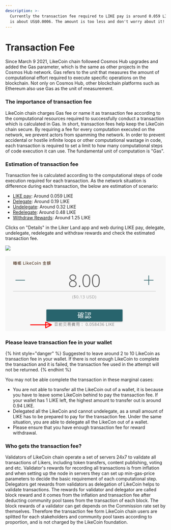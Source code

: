 ```yaml
---
description: >-
  Currently the transaction fee required to LIKE pay is around 0.059 LIKE, which
  is about US$0.0006. The amount is too less and don't worry about it!
---
```


# Transaction Fee

Since March 9 2021, LikeCoin chain followed Cosmos Hub upgrades and added the Gas parameter, which is the same as other projects in the Cosmos Hub network. Gas refers to the unit that measures the amount of computational effort required to execute specific operations on the blockchain. Not only on Cosmos Hub, other blockchain platforms such as Ethereum also use Gas as the unit of measurement.

### The importance of transaction fee

LikeCoin chain charges Gas fee or name it as transaction fee according to the computational resources required  to successfully conduct a transaction which is calculated in Gas. In short, transaction fees help keep the LikeCoin chain secure. By requiring a fee for every computation executed on the network, we prevent actors from spamming the network. In order to prevent accidental or hostile infinite loops or other computational wastage in code, each transaction is required to set a limit to how many computational steps of code execution it can use. The fundamental unit of computation is "Gas".

### Estimation of transaction fee

Transaction fee is calculated according to the computational steps of code execution required for each transaction. As the network situation is difference during each transaction, the below are estimation of scenario:

* [LIKE pay](https://docs.like.co/guides/wallet/like-pay): Around 0.059 LIKE
* [Delegate](https://docs.like.co/guides/stake/delegation-of-likecoin): Around 0.19 LIKE
* [Undelegate](https://docs.like.co/guides/stake/undelegation-of-likecoin): Around 0.32 LIKE 
* [Redelegate](https://docs.like.co/guides/stake/redelegation-of-likecoin): Around 0.48 LIKE
* [Withdraw Rewards](https://docs.like.co/guides/stake/delegation-of-likecoin#step-3-relax-and-earn-rewards): Around 1.25 LIKE

Clicks on "Details" in the Liker Land app and web during LIKE pay, delegate, undelegate, redelegate and withdraw rewards and check the estimated transaction fee.

![](../../.gitbook/assets/like-pay-4-en.png)

![](../../.gitbook/assets/1620197765521.png)

### Please leave transaction fee in your wallet

{% hint style="danger" %}
Suggested to leave around 2 to 10 LikeCoin as transaction fee in your wallet. If there is not enough LikeCoin to complete the transaction and it is failed, the transaction fee used in the attempt will not be returned.
{% endhint %}

You may not be able complete the transaction in these marginal cases:

* You are not able to transfer all the LikeCoin out of a wallet, it is because you have to leave some LikeCoin behind to pay the transaction fee. If your wallet has 1 LIKE left, the highest amount to transfer out is around 0.94 LIKE.
* Delegated all the LikeCoin and cannot undelegate, as a small amount of LIKE has to be prepared to pay for the transaction fee. Under the same situation, you are able to delegate all the LikeCon out of a wallet.
* Please ensure that you have enough transaction fee for reward withdrawal.

### Who gets the transaction fee?

Validators of LikeCoin chain operate a set of servers 24x7 to validate all transactions of Likers, including token transfers, content publishing, voting and etc. Validator's rewards for recording all transactions is from inflation and when setting up the node in servers they can set up min-gas-price parameters to decide the basic requirement of each computational step. Delegators get rewards from validators as delegation of LikeCoin helps to validate transactions. The rewards for validator and delegator are called block reward and it comes from the inflation and transaction fee after deducting community pool taxes from the transaction of each block. The block rewards of a validator can get depends on the Commission rate set by themselves. Therefore the transaction fee form LikeCoin chain users are splitted for each stakeholders and community pool taxes according to proportion, and is not charged by the LikeCoin foundation.

